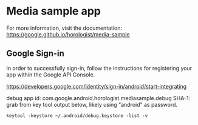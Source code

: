 # Media sample app

For more information, visit the documentation: https://google.github.io/horologist/media-sample

## Google Sign-in

In  order to successfully sign-in, follow the instructions for registering your app within the
Google API Console.

https://developers.google.com/identity/sign-in/android/start-integrating

debug app id: com.google.android.horologist.mediasample.debug
SHA-1: grab from key tool output below, likely using "android" as password.

```
keytool -keystore ~/.android/debug.keystore -list -v
```